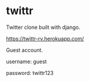 # twittr
Twitter clone built with django.

https://twittr-rv.herokuapp.com/

Guest account.

username: guest

password: twittr123
